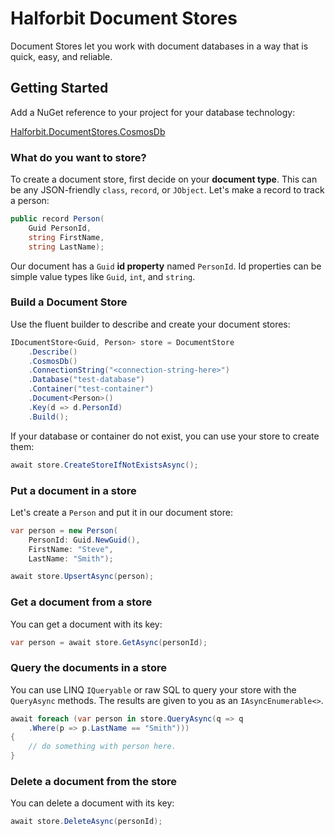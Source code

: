 # Halforbit Document Stores

Document Stores let you work with document databases in a way that is quick, easy, and reliable.

## Getting Started

Add a NuGet reference to your project for your database technology:

[Halforbit.DocumentStores.CosmosDb](https://www.nuget.org/packages/Halforbit.DocumentStores.CosmosDb)

### What do you want to store?

To create a document store, first decide on your **document type**. This can be any JSON-friendly `class`, `record`, or `JObject`. Let's make a record to track a person:

```csharp
public record Person(
    Guid PersonId,
    string FirstName,
    string LastName);
```

Our document has a `Guid` **id property** named `PersonId`. Id properties can be simple value types like `Guid`, `int`, and `string`. 

### Build a Document Store

Use the fluent builder to describe and create your document stores:

```csharp
IDocumentStore<Guid, Person> store = DocumentStore
    .Describe()
    .CosmosDb()
    .ConnectionString("<connection-string-here>")
    .Database("test-database")
    .Container("test-container")
    .Document<Person>()
    .Key(d => d.PersonId)
    .Build();
```

If your database or container do not exist, you can use your store to create them:

```csharp
await store.CreateStoreIfNotExistsAsync();
```

### Put a document in a store

Let's create a `Person` and put it in our document store:

```csharp
var person = new Person(
    PersonId: Guid.NewGuid(),
    FirstName: "Steve",
    LastName: "Smith");

await store.UpsertAsync(person);
```

### Get a document from a store

You can get a document with its key:

```csharp
var person = await store.GetAsync(personId);
```

### Query the documents in a store

You can use LINQ `IQueryable` or raw SQL to query your store with the `QueryAsync` methods. The results are given to you as an `IAsyncEnumerable<>`.

```csharp
await foreach (var person in store.QueryAsync(q => q
    .Where(p => p.LastName == "Smith")))
{
    // do something with person here.
}
```

### Delete a document from the store

You can delete a document with its key:

```csharp
await store.DeleteAsync(personId);
```
